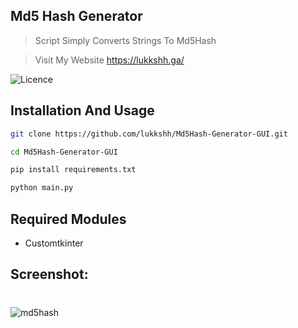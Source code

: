 
## Md5 Hash Generator

> Script Simply Converts Strings To Md5Hash 

> Visit My Website https://lukkshh.ga/

![Licence](https://img.shields.io/github/license/lukkshh/Md5Hash-Generator-GUI)

## Installation And Usage

```sh
git clone https://github.com/lukkshh/Md5Hash-Generator-GUI.git
```
```sh
cd Md5Hash-Generator-GUI 
```
```sh
pip install requirements.txt 
```
```sh
python main.py 
```
## Required Modules
- Customtkinter 
## Screenshot:
#
![md5hash](https://user-images.githubusercontent.com/97388997/204103066-fd3e4ce1-95d3-4476-be57-07e4bb973a84.png)

